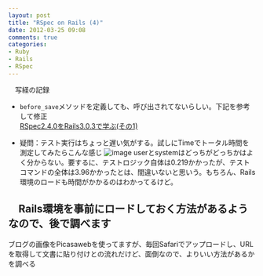 ```yaml
---
layout: post
title: "RSpec on Rails (4)"
date: 2012-03-25 09:08
comments: true
categories: 
- Ruby
- Rails
- RSpec
---
```

　写経の記録

* `before_save`メソッドを定義しても、呼び出されてないらしい。下記を参考して修正  
  [RSpec2.4.0をRails3.0.3で学ぶ(その1)](http://d.hatena.ne.jp/NowTom/20110129/1296271461)
  
* 疑問：テスト実行はちょっと遅い気がする。試しにTimeでトータル時間を測定してみたらこんな感じ
![image](https://lh5.googleusercontent.com/-KSxPT5UHQCY/T25luPLyRYI/AAAAAAAAAg0/ZJtVEwaUEvw/s800/120325-0001.png)
  userとsystemはどっちがどっちかはよく分からない。要するに、テストロジック自体は0.219かかったが、テストコマンドの全体は3.96かかったとは、間違いないと思いう。もちろん、Rails環境のロードも時間がかかるのはわかってるけど。

　Rails環境を事前にロードしておく方法があるようなので、後で調べます
　
---

ブログの画像をPicasawebを使ってますが、毎回Safariでアップロードし、URLを取得して文書に貼り付けとの流れだけど、面倒なので、よりいい方法があるかを調べる